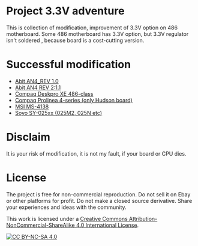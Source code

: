 # Project  3.3V adventure 

This is collection of modification, improvement of  3.3V option on 486 motherboard.
Some 486 motherboard has 3.3V option, but 3.3V regulator isn't soldered , because board is a cost-cutting version.




# Successful modification
- [Abit AN4_REV 1.0](https://github.com/matt1187/3.3V-adventure/blob/main/Abit_AN4/readme.md)
- [Abit AN4 REV 2:1.1](https://github.com/matt1187/3.3V-adventure/blob/main/Abit_AN4/readme_rev2_1_1.md)
- [Compaq Deskpro XE 486-class](https://github.com/matt1187/3.3V-adventure/blob/main/compaq_XE_486/readme.md)
- [Compaq Prolinea 4-series (only Hudson board)](https://github.com/matt1187/3.3V-adventure/blob/main/compaq_hudson/readme.md)
- [MSI MS-4138](https://github.com/matt1187/3.3V-adventure/blob/main/MS4138/readme.md)
- [Soyo SY-025xx (025M2, 025N etc) ](https://github.com/matt1187/3.3V-adventure/blob/main/Soyo_SY-025x2/readme.md)

  
# Disclaim
It is your risk of modification, it is not my fault, if your board or CPU dies.


# License
The project is free for non-commercial reproduction. Do not sell it on Ebay or other platforms for profit. Do not make a closed source derivative. Share your experiences and ideas with the community.

This work is licensed under a [Creative Commons Attribution-NonCommercial-ShareAlike 4.0 International License][cc-by-nc-sa].

[![CC BY-NC-SA 4.0][cc-by-nc-sa-image]][cc-by-nc-sa]

[cc-by-nc-sa]: http://creativecommons.org/licenses/by-nc-sa/4.0/
[cc-by-nc-sa-image]: https://licensebuttons.net/l/by-nc-sa/4.0/88x31.png

